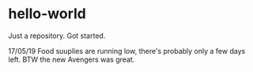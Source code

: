 # hello-world
Just a repository. 
Got started.

17/05/19
Food suuplies are running low, there's probably only a few days left.
BTW the new Avengers was great.
